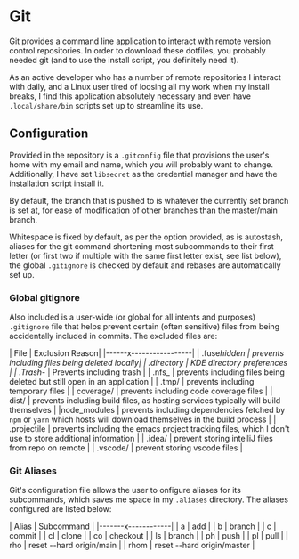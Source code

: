 # Git

Git provides a command line application to interact with remote version control repositories. In order to download these dotfiles, you probably needed git (and to use the install script, you definitely need it).

As an active developer who has a number of remote repositories I interact with daily, and a Linux user tired of loosing all my work when my install breaks, I find this application absolutely necessary and even have `.local/share/bin` scripts set up to streamline its use.

## Configuration

Provided in the repository is a `.gitconfig` file that provisions the user's home with my email and name, which you will probably want to change. Additionally, I have set `libsecret` as the credential manager and have the installation script install it.

By default, the branch that is pushed to is whatever the currently set branch is set at, for ease of modification of other branches than the master/main branch.

Whitespace is fixed by default, as per the option provided, as is autostash, aliases for the git command shortening most subcommands to their first letter (or first two if multiple with the same first letter exist, see list below), the global `.gitignore` is checked by default and rebases are automatically set up.

### Global gitignore

Also included is a user-wide (or global for all intents and purposes) `.gitignore` file that helps prevent certain (often sensitive) files from being accidentally included in commits. The excluded files are:

| File | Exclusion Reason|
|------x-----------------|
| .fuse*hidden | prevents including files being deleted locally|
| .directory | KDE directory preferences |
| .Trash-* | Prevents including trash |
| .nfs\_ | prevents including files being deleted but still open in an application |
| .tmp/ | prevents including temporary files |
| coverage/ | prevents including code coverage files |
| dist/ | prevents including build files, as hosting services typically will build themselves |
|node_modules | prevents including dependencies fetched by `npm` or `yarn` which hosts will download themselves in the build process |
| .projectile | prevents including the emacs project tracking files, which I don't use to store additional information |
| .idea/ | prevent storing intelliJ files from repo on remote |
| .vscode/ | prevent storing vscode files |

### Git Aliases

Git's configuration file allows the user to onfigure aliases for its subcommands, which saves me space in my `.aliases` directory. The aliases configured are listed below:

| Alias | Subcommand |
|-------x------------|
| a | add |
| b | branch |
| c | commit |
| cl | clone |
| co | checkout |
| ls | branch |
| ph | push |
| pl | pull |
| rho | reset --hard origin/main |
| rhom | reset --hard origin/master |
